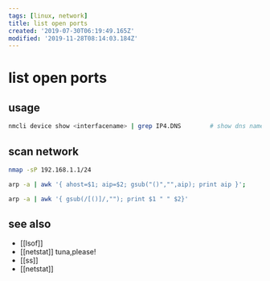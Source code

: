 ```yaml
---
tags: [linux, network]
title: list open ports
created: '2019-07-30T06:19:49.165Z'
modified: '2019-11-28T08:14:03.184Z'
---
```


# list open ports

## usage
```sh
nmcli device show <interfacename> | grep IP4.DNS        # show dns nameserver
```

## scan network
```sh
nmap -sP 192.168.1.1/24

arp -a | awk '{ ahost=$1; aip=$2; gsub("()","",aip); print aip }';

arp -a | awk '{ gsub(/[()]/,""); print $1 " " $2}'
```

## see also
- [[lsof]]
- [[netstat]] tuna,please! 
- [[ss]]
- [[netstat]]

